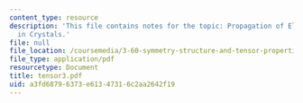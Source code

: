 ```yaml
---
content_type: resource
description: 'This file contains notes for the topic: Propagation of Elastic Waves
  in Crystals.'
file: null
file_location: /coursemedia/3-60-symmetry-structure-and-tensor-properties-of-materials-fall-2005/a3fd68796373e61347316c2aa2642f19_tensor3.pdf
file_type: application/pdf
resourcetype: Document
title: tensor3.pdf
uid: a3fd6879-6373-e613-4731-6c2aa2642f19
---
```

